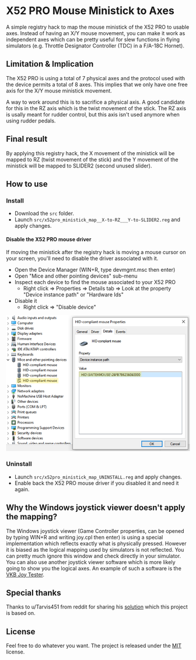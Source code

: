 # X52 PRO Mouse Ministick to Axes
A simple registry hack to map the mouse ministick of the X52 PRO to usable axes. Instead of having an X/Y mouse movement, you can make it work as independent axes which can be pretty useful for slew functions in flying simulators (e.g. Throttle Designator Controller (TDC) in a F/A-18C Hornet).

## Limitation & Implication
The X52 PRO is using a total of 7 physical axes and the protocol used with the device permits a total of 8 axes. This implies that we only have one free axis for the X/Y mouse ministick movement. 

A way to work around this is to sacrifice a physical axis. A good candidate for this in the RZ axis which is the twist movement of the stick. The RZ axis is usally meant for rudder control, but this axis isn't used anymore when using rudder pedals.

## Final result
By applying this registry hack, the X movement of the ministick will be mapped to RZ (twist movement of the stick) and the Y movement of the ministick will be mapped to SLIDER2 (second unused slider).

## How to use

### Install

- Download the `src` folder.
- Launch `src/x52pro_ministick_map__X-to-RZ___Y-to-SLIDER2.reg` and apply changes.

#### Disable the X52 PRO mouse driver
If moving the ministick after the registry hack is moving a mouse cursor on your screen, you'll need to disable the driver associated with it.

- Open the Device Manager (WIN+R, type devmgmt.msc then enter)
- Open "Mice and other pointing devices" sub-menu
- Inspect each device to find the mouse associated to your X52 PRO
    - Right click => Properties => Details tab => Look at the property "Device instance path" or "Hardware Ids"
- Disable it
    - Right click => "Disable device"

![Mouse Ministick HID Details](./res/ministick_hid_details.png)


### Uninstall

- Launch `src/x52pro_ministick_map_UNINSTALL.reg` and apply changes.
- Enable back the X52 PRO mouse driver if you disabled it and need it again.


## Why the Windows joystick viewer doesn't apply the mapping?
The Windows joystick viewer (Game Controller properties, can be opened by typing WIN+R and writing joy.cpl then enter) is using a special implementation which reflects exactly what is physically pressed. However it is biased as the logical mapping used by simulators is not reflected. You can pretty much ignore this window and check directly in your simulator. You can also use another joystick viewer software which is more likely going to show you the logical axes. An example of such a software is the [VKB Joy Tester](https://vkbcontrollers.com/?page_id=4609).

## Special thanks
Thanks to u/Tarvis451 from reddit for sharing his [solution](https://www.reddit.com/r/hotas/comments/2rs6un/how_to_turn_x55_mouse_ministick_into_joystick_axes/) which this project is based on.

## License

Feel free to do whatever you want. The project is released under the [MIT](./LICENSE.md) license.